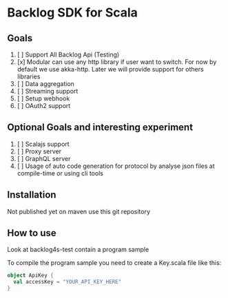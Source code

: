 
# Backlog SDK for Scala

## Goals

1. [ ] Support All Backlog Api (Testing)
2. [x] Modular can use any http library if user want to switch.
       For now by default we use akka-http.
       Later we will provide support for others libraries
3. [ ] Data aggregation
4. [ ] Streaming support
5. [ ] Setup webhook
6. [ ] OAuth2 support

## Optional Goals and interesting experiment

1. [ ] Scalajs support
2. [ ] Proxy server
3. [ ] GraphQL server
4. [ ] Usage of auto code generation for protocol by analyse json files at compile-time or using cli tools

## Installation

Not published yet on maven use this git repository

## How to use

Look at backlog4s-test contain a program sample

To compile the program sample you need to create a Key.scala file like this:
```scala
object ApiKey {
  val accessKey = "YOUR_API_KEY_HERE"
}
```

